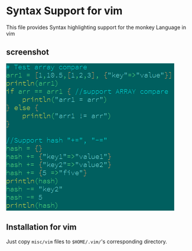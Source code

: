 # Syntax Support for vim

This file provides Syntax highlighting support for the monkey Language in vim

## screenshot

![Vim](screenshot.png)

## Installation for vim

Just copy `misc/vim` files to `$HOME/.vim/`'s corresponding directory.